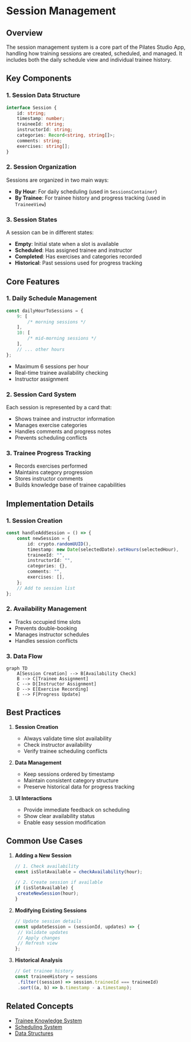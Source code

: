 # Session Management

## Overview

The session management system is a core part of the Pilates Studio App, handling how training sessions are created, scheduled, and managed. It includes both the daily schedule view and individual trainee history.

## Key Components

### 1. Session Data Structure

```typescript
interface Session {
	id: string;
	timestamp: number;
	traineeId: string;
	instructorId: string;
	categories: Record<string, string[]>;
	comments: string;
	exercises: string[];
}
```

### 2. Session Organization

Sessions are organized in two main ways:

- **By Hour**: For daily scheduling (used in `SessionsContainer`)
- **By Trainee**: For trainee history and progress tracking (used in `TraineeView`)

### 3. Session States

A session can be in different states:

- **Empty**: Initial state when a slot is available
- **Scheduled**: Has assigned trainee and instructor
- **Completed**: Has exercises and categories recorded
- **Historical**: Past sessions used for progress tracking

## Core Features

### 1. Daily Schedule Management

```typescript
const dailyHourToSessions = {
	9: [
		/* morning sessions */
	],
	10: [
		/* mid-morning sessions */
	],
	// ... other hours
};
```

- Maximum 6 sessions per hour
- Real-time trainee availability checking
- Instructor assignment

### 2. Session Card System

Each session is represented by a card that:

- Shows trainee and instructor information
- Manages exercise categories
- Handles comments and progress notes
- Prevents scheduling conflicts

### 3. Trainee Progress Tracking

- Records exercises performed
- Maintains category progression
- Stores instructor comments
- Builds knowledge base of trainee capabilities

## Implementation Details

### 1. Session Creation

```typescript
const handleAddSession = () => {
	const newSession = {
		id: crypto.randomUUID(),
		timestamp: new Date(selectedDate).setHours(selectedHour),
		traineeId: "",
		instructorId: "",
		categories: {},
		comments: "",
		exercises: [],
	};
	// Add to session list
};
```

### 2. Availability Management

- Tracks occupied time slots
- Prevents double-booking
- Manages instructor schedules
- Handles session conflicts

### 3. Data Flow

```mermaid
graph TD
    A[Session Creation] --> B[Availability Check]
    B --> C[Trainee Assignment]
    C --> D[Instructor Assignment]
    D --> E[Exercise Recording]
    E --> F[Progress Update]
```

## Best Practices

1. **Session Creation**

   - Always validate time slot availability
   - Check instructor availability
   - Verify trainee scheduling conflicts

2. **Data Management**

   - Keep sessions ordered by timestamp
   - Maintain consistent category structure
   - Preserve historical data for progress tracking

3. **UI Interactions**
   - Provide immediate feedback on scheduling
   - Show clear availability status
   - Enable easy session modification

## Common Use Cases

1. **Adding a New Session**

   ```typescript
   // 1. Check availability
   const isSlotAvailable = checkAvailability(hour);

   // 2. Create session if available
   if (isSlotAvailable) {
   	createNewSession(hour);
   }
   ```

2. **Modifying Existing Sessions**

   ```typescript
   // Update session details
   const updateSession = (sessionId, updates) => {
   	// Validate updates
   	// Apply changes
   	// Refresh view
   };
   ```

3. **Historical Analysis**
   ```typescript
   // Get trainee history
   const traineeHistory = sessions
   	.filter((session) => session.traineeId === traineeId)
   	.sort((a, b) => b.timestamp - a.timestamp);
   ```

## Related Concepts

- [Trainee Knowledge System](./trainee-knowledge.md)
- [Scheduling System](./scheduling.md)
- [Data Structures](../technical/data-structures.md)
